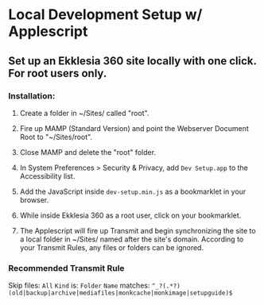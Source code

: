 # Local Development Setup w/ Applescript

## Set up an Ekklesia 360 site locally with one click. For root users only.

### Installation: 

1. Create a folder in ~/Sites/ called "root".

2. Fire up MAMP (Standard Version) and point the Webserver Document Root to "~/Sites/root".

3. Close MAMP and delete the "root" folder.

4. In System Preferences > Security & Privacy, add `Dev Setup.app` to the Accessibility list.

5. Add the JavaScript inside `dev-setup.min.js` as a bookmarklet in your browser.

6. While inside Ekklesia 360 as a root user, click on your bookmarklet.

7. The Applescript will fire up Transmit and begin synchronizing the site to a local folder in ~/Sites/ named after the site's domain. According to your Transmit Rules, any files or folders can be ignored. 

### Recommended Transmit Rule

Skip files:
`All`
`Kind` is: `Folder`
`Name` matches: `^_?(.*?)(old|backup|archive|mediafiles|monkcache|monkimage|setupguide)$`
